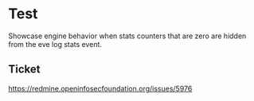 # Test

Showcase engine behavior when stats counters that are zero are hidden from the
eve log stats event.

## Ticket

https://redmine.openinfosecfoundation.org/issues/5976
